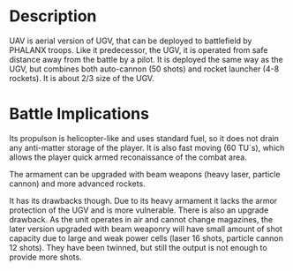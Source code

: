# Description

UAV is aerial version of UGV, that can be deployed to battlefield by
PHALANX troops. Like it predecessor, the UGV, it is operated from safe
distance away from the battle by a pilot. It is deployed the same way as
the UGV, but combines both auto-cannon (50 shots) and rocket launcher
(4-8 rockets). It is about 2/3 size of the UGV.

# Battle Implications

Its propulson is helicopter-like and uses standard fuel, so it does not
drain any anti-matter storage of the player. It is also fast moving (60
TU´s), which allows the player quick armed reconaissance of the combat
area.

The armament can be upgraded with beam weapons (heavy laser, particle
cannon) and more advanced rockets.

It has its drawbacks though. Due to its heavy armament it lacks the
armor protection of the UGV and is more vulnerable. There is also an
upgrade drawback. As the unit operates in air and cannot change
magazines, the later version upgraded with beam weaponry will have small
amount of shot capacity due to large and weak power cells (laser 16
shots, particle cannon 12 shots). They have been twinned, but still the
output is not enough to provide more shots.